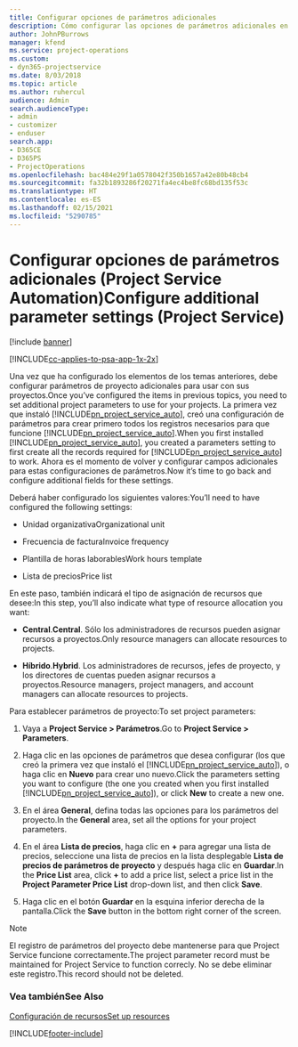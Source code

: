 ```yaml
---
title: Configurar opciones de parámetros adicionales
description: Cómo configurar las opciones de parámetros adicionales en Project Service
author: JohnPBurrows
manager: kfend
ms.service: project-operations
ms.custom:
- dyn365-projectservice
ms.date: 8/03/2018
ms.topic: article
ms.author: ruhercul
audience: Admin
search.audienceType:
- admin
- customizer
- enduser
search.app:
- D365CE
- D365PS
- ProjectOperations
ms.openlocfilehash: bac484e29f1a0578042f350b1657a42e80b48cb4
ms.sourcegitcommit: fa32b1893286f20271fa4ec4be8fc68bd135f53c
ms.translationtype: HT
ms.contentlocale: es-ES
ms.lasthandoff: 02/15/2021
ms.locfileid: "5290785"
---
```

# <a name="configure-additional-parameter-settings-project-service"></a><span data-ttu-id="debad-103">Configurar opciones de parámetros adicionales (Project Service Automation)</span><span class="sxs-lookup"><span data-stu-id="debad-103">Configure additional parameter settings (Project Service)</span></span>

[!include [banner](../includes/psa-now-project-operations.md)]

[!INCLUDE[cc-applies-to-psa-app-1x-2x](../includes/cc-applies-to-psa-app-1x-2x.md)]

<span data-ttu-id="debad-104">Una vez que ha configurado los elementos de los temas anteriores, debe configurar parámetros de proyecto adicionales para usar con sus proyectos.</span><span class="sxs-lookup"><span data-stu-id="debad-104">Once you’ve configured the items in previous topics, you need to set additional project parameters to use for your projects.</span></span> <span data-ttu-id="debad-105">La primera vez que instaló [!INCLUDE[pn_project_service_auto](../includes/pn-project-service-auto.md)], creó una configuración de parámetros para crear primero todos los registros necesarios para que funcione [!INCLUDE[pn_project_service_auto](../includes/pn-project-service-auto.md)].</span><span class="sxs-lookup"><span data-stu-id="debad-105">When you first installed [!INCLUDE[pn_project_service_auto](../includes/pn-project-service-auto.md)], you created a parameters setting to first create all the records required for [!INCLUDE[pn_project_service_auto](../includes/pn-project-service-auto.md)] to work.</span></span> <span data-ttu-id="debad-106">Ahora es el momento de volver y configurar campos adicionales para estas configuraciones de parámetros.</span><span class="sxs-lookup"><span data-stu-id="debad-106">Now it’s time to go back and configure additional fields for these settings.</span></span>  
  
 <span data-ttu-id="debad-107">Deberá haber configurado los siguientes valores:</span><span class="sxs-lookup"><span data-stu-id="debad-107">You’ll need to have configured the following settings:</span></span>  
  
-   <span data-ttu-id="debad-108">Unidad organizativa</span><span class="sxs-lookup"><span data-stu-id="debad-108">Organizational unit</span></span>  
  
-   <span data-ttu-id="debad-109">Frecuencia de factura</span><span class="sxs-lookup"><span data-stu-id="debad-109">Invoice frequency</span></span>  
  
-   <span data-ttu-id="debad-110">Plantilla de horas laborables</span><span class="sxs-lookup"><span data-stu-id="debad-110">Work hours template</span></span>  
  
-   <span data-ttu-id="debad-111">Lista de precios</span><span class="sxs-lookup"><span data-stu-id="debad-111">Price list</span></span>  
 
<span data-ttu-id="debad-112">En este paso, también indicará el tipo de asignación de recursos que desee:</span><span class="sxs-lookup"><span data-stu-id="debad-112">In this step, you’ll also indicate what type of resource allocation you want:</span></span>  
  
- <span data-ttu-id="debad-113">**Central**.</span><span class="sxs-lookup"><span data-stu-id="debad-113">**Central**.</span></span> <span data-ttu-id="debad-114">Sólo los administradores de recursos pueden asignar recursos a proyectos.</span><span class="sxs-lookup"><span data-stu-id="debad-114">Only resource managers can allocate resources to projects.</span></span>  
  
- <span data-ttu-id="debad-115">**Híbrido**.</span><span class="sxs-lookup"><span data-stu-id="debad-115">**Hybrid**.</span></span> <span data-ttu-id="debad-116">Los administradores de recursos, jefes de proyecto, y los directores de cuentas pueden asignar recursos a proyectos.</span><span class="sxs-lookup"><span data-stu-id="debad-116">Resource managers, project managers, and account managers can allocate resources to projects.</span></span>  
  
 
<span data-ttu-id="debad-117">Para establecer parámetros de proyecto:</span><span class="sxs-lookup"><span data-stu-id="debad-117">To set project parameters:</span></span>  
  
1. <span data-ttu-id="debad-118">Vaya a **Project Service > Parámetros**.</span><span class="sxs-lookup"><span data-stu-id="debad-118">Go to **Project Service > Parameters**.</span></span>  
  
2. <span data-ttu-id="debad-119">Haga clic en las opciones de parámetros que desea configurar (los que creó la primera vez que instaló el [!INCLUDE[pn_project_service_auto](../includes/pn-project-service-auto.md)]), o haga clic en **Nuevo** para crear uno nuevo.</span><span class="sxs-lookup"><span data-stu-id="debad-119">Click the parameters setting you want to configure (the one you created when you first installed [!INCLUDE[pn_project_service_auto](../includes/pn-project-service-auto.md)]), or click **New** to create a new one.</span></span>  
  
3. <span data-ttu-id="debad-120">En el área **General**, defina todas las opciones para los parámetros del proyecto.</span><span class="sxs-lookup"><span data-stu-id="debad-120">In the **General** area, set all the options for your project parameters.</span></span>  
  
4. <span data-ttu-id="debad-121">En el área **Lista de precios**, haga clic en **+** para agregar una lista de precios, seleccione una lista de precios en la lista desplegable **Lista de precios de parámetros de proyecto** y después haga clic en **Guardar**.</span><span class="sxs-lookup"><span data-stu-id="debad-121">In the **Price List** area, click **+** to add a price list, select a price list in the **Project Parameter Price List** drop-down list, and then click **Save**.</span></span>  
  
5. <span data-ttu-id="debad-122">Haga clic en el botón **Guardar** en la esquina inferior derecha de la pantalla.</span><span class="sxs-lookup"><span data-stu-id="debad-122">Click the **Save** button in the bottom right corner of the screen.</span></span>  

> [!NOTE]
> <span data-ttu-id="debad-123">El registro de parámetros del proyecto debe mantenerse para que Project Service funcione correctamente.</span><span class="sxs-lookup"><span data-stu-id="debad-123">The project parameter record must be maintained for Project Service to function correcly.</span></span> <span data-ttu-id="debad-124">No se debe eliminar este registro.</span><span class="sxs-lookup"><span data-stu-id="debad-124">This record should not be deleted.</span></span>

### <a name="see-also"></a><span data-ttu-id="debad-125">Vea también</span><span class="sxs-lookup"><span data-stu-id="debad-125">See Also</span></span>  
 [<span data-ttu-id="debad-126">Configuración de recursos</span><span class="sxs-lookup"><span data-stu-id="debad-126">Set up resources</span></span>](../psa/set-up-resources.md)


[!INCLUDE[footer-include](../includes/footer-banner.md)]